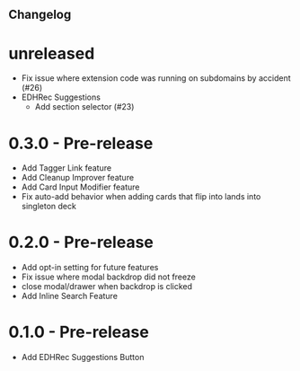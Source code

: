 Changelog
--------

# unreleased
* Fix issue where extension code was running on subdomains by accident (#26)
* EDHRec Suggestions
  * Add section selector (#23)

# 0.3.0 - Pre-release

* Add Tagger Link feature
* Add Cleanup Improver feature
* Add Card Input Modifier feature
* Fix auto-add behavior when adding cards that flip into lands into singleton deck

# 0.2.0 - Pre-release

* Add opt-in setting for future features
* Fix issue where modal backdrop did not freeze
* close modal/drawer when backdrop is clicked
* Add Inline Search Feature

# 0.1.0 - Pre-release
* Add EDHRec Suggestions Button
